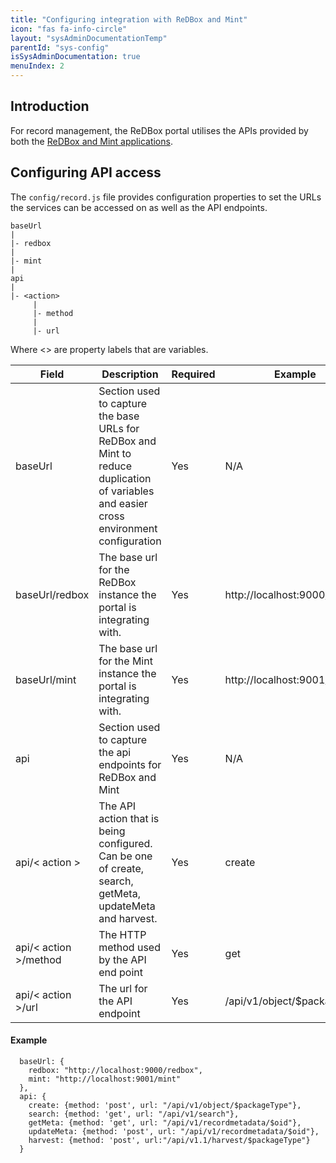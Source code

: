 ```yaml
---
title: "Configuring integration with ReDBox and Mint"
icon: "fas fa-info-circle"
layout: "sysAdminDocumentationTemp"
parentId: "sys-config"
isSysAdminDocumentation: true
menuIndex: 2
---
```


## Introduction

For record management, the ReDBox portal utilises the APIs provided by both the [ReDBox and Mint applications](http://www.redboxresearchdata.com.au/).

## Configuring API access

The `config/record.js` file provides configuration properties to set the URLs the services can be accessed on as well as the API endpoints.

```
baseUrl
|
|- redbox
|
|- mint
|
api
|
|- <action>
     |
     |- method
     |
     |- url
```
Where <> are property labels that are variables.

| Field            | Description                                                                                                                                                                              | Required | Example        |
|------------------|------------------------------------------------------------------------------------------------------------------------------------------------------------------------------------------|----------|----------------|
| baseUrl    | Section used to capture the base URLs for ReDBox and Mint to reduce duplication of variables and easier cross environment configuration | Yes      | N/A           |
| baseUrl/redbox    | The base url for the ReDBox instance the portal is integrating with. | Yes      | http://localhost:9000/redbox           |
| baseUrl/mint    | The base url for the Mint instance the portal is integrating with. | Yes      | http://localhost:9001/mint          |
| api    | Section used to capture the api endpoints for ReDBox and Mint | Yes      | N/A           |
| api/< action >    | The API action that is being configured. Can be one of create, search, getMeta, updateMeta and harvest. | Yes      | create        |
| api/< action >/method    | The HTTP method used by the API end point | Yes      | get          |
| api/< action >/url    | The url for the API endpoint | Yes      | /api/v1/object/$packageType          |

#### Example
```
  baseUrl: {
    redbox: "http://localhost:9000/redbox",
    mint: "http://localhost:9001/mint"
  },
  api: {
    create: {method: 'post', url: "/api/v1/object/$packageType"},
    search: {method: 'get', url: "/api/v1/search"},
    getMeta: {method: 'get', url: "/api/v1/recordmetadata/$oid"},
    updateMeta: {method: 'post', url: "/api/v1/recordmetadata/$oid"},
    harvest: {method: 'post', url:"/api/v1.1/harvest/$packageType"}
  }
```
